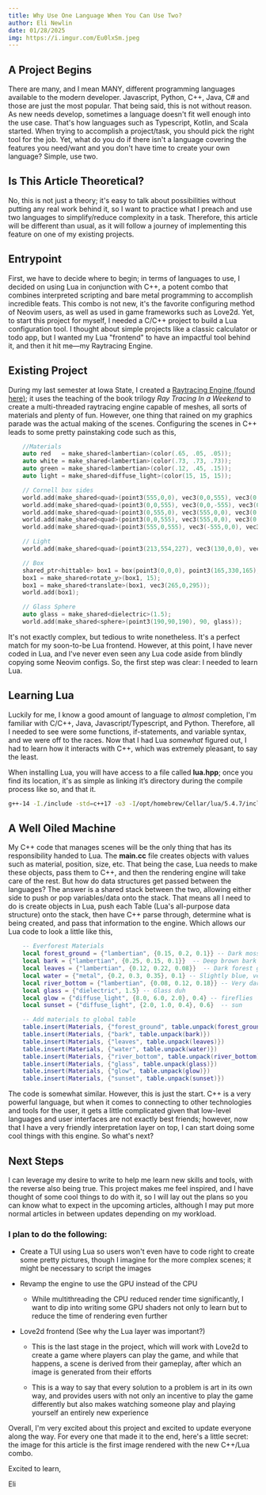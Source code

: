 ```yaml
---
title: Why Use One Language When You Can Use Two?
author: Eli Newlin
date: 01/28/2025
img: https://i.imgur.com/Eu0lxSm.jpeg
---
```


## A Project Begins

There are many, and I mean MANY, different programming languages available to the modern developer. Javascript, Python, C++, Java, C# and those are just the most popular. That being said, this is not without reason. As new needs develop, sometimes a language doesn't fit well enough into the use case. That's how languages such as Typescript, Kotlin, and Scala started. When trying to accomplish a project/task, you should pick the right tool for the job. Yet, what do you do if there isn't a language covering the features you need/want and you don't have time to create your own language? Simple, use two.

## Is This Article Theoretical?

No, this is not just a theory; it's easy to talk about possibilities without putting any real work behind it, so I want to practice what I preach and use two languages to simplify/reduce complexity in a task. Therefore, this article will be different than usual, as it will follow a journey of implementing this feature on one of my existing projects.

## Entrypoint

First, we have to decide where to begin; in terms of languages to use, I decided on using Lua in conjunction with C++, a potent combo that combines interpreted scripting and bare metal programming to accomplish incredible feats. This combo is not new, it's the favorite configuring method of Neovim users, as well as used in game frameworks such as Love2d. Yet, to start this project for myself, I needed a C/C++ project to build a Lua configuration tool. I thought about simple projects like a classic calculator or todo app, but I wanted my Lua "frontend" to have an impactful tool behind it, and then it hit me—my Raytracing Engine.

## Existing Project

During my last semester at Iowa State, I created a [Raytracing Engine (found here)](https://github.com/R3lish0/RenderingEngine); it uses the teaching of the book trilogy *Ray Tracing In a Weekend* to create a multi-threaded raytracing engine capable of meshes, all sorts of materials and plenty of fun. However, one thing that rained on my graphics parade was the actual making of the scenes. Configuring the scenes in C++ leads to some pretty painstaking code such as this,

```cpp
    //Materials
    auto red   = make_shared<lambertian>(color(.65, .05, .05));
    auto white = make_shared<lambertian>(color(.73, .73, .73));
    auto green = make_shared<lambertian>(color(.12, .45, .15));
    auto light = make_shared<diffuse_light>(color(15, 15, 15));

    // Cornell box sides
    world.add(make_shared<quad>(point3(555,0,0), vec3(0,0,555), vec3(0,555,0), green));
    world.add(make_shared<quad>(point3(0,0,555), vec3(0,0,-555), vec3(0,555,0), red));
    world.add(make_shared<quad>(point3(0,555,0), vec3(555,0,0), vec3(0,0,555), white));
    world.add(make_shared<quad>(point3(0,0,555), vec3(555,0,0), vec3(0,0,-555), white));
    world.add(make_shared<quad>(point3(555,0,555), vec3(-555,0,0), vec3(0,555,0), white));

    // Light
    world.add(make_shared<quad>(point3(213,554,227), vec3(130,0,0), vec3(0,0,105), light));

    // Box
    shared_ptr<hittable> box1 = box(point3(0,0,0), point3(165,330,165), white);
    box1 = make_shared<rotate_y>(box1, 15);
    box1 = make_shared<translate>(box1, vec3(265,0,295));
    world.add(box1);

    // Glass Sphere
    auto glass = make_shared<dielectric>(1.5);
    world.add(make_shared<sphere>(point3(190,90,190), 90, glass));
```

It's not exactly complex, but tedious to write nonetheless. It's a perfect match for my soon-to-be Lua frontend. However, at this point, I have never coded in Lua, and I've never even seen any Lua code aside from blindly copying some Neovim configs. So, the first step was clear: I needed to learn Lua.

## Learning Lua

Luckily for me, I know a good amount of language to *almost* completion, I'm familiar with C/C++, Java, Javascript/Typescript, and Python. Therefore, all I needed to see were some functions, if-statements, and variable syntax, and we were off to the races. Now that I had Lua *somewhat* figured out, I had to learn how it interacts with C++, which was extremely pleasant, to say the least.

When installing Lua, you will have access to a file called **lua.hpp**; once you find its location, it's as simple as linking it’s directory during the compile process like so, and that it.

```bash
g++-14 -I./include -std=c++17 -o3 -I/opt/homebrew/Cellar/lua/5.4.7/include/lua -c ./src/main.cc -o ./make/main.o
```

## A Well Oiled Machine

My C++ code that manages scenes will be the only thing that has its responsibility handed to Lua. The **main.cc** file creates objects with values such as material, position, size, etc. That being the case, Lua needs to make these objects, pass them to C++, and then the rendering engine will take care of the rest. But how do data structures get passed between the languages? The answer is a shared stack between the two, allowing either side to push or pop variables/data onto the stack. That means all I need to do is create objects in Lua, push each Table (Lua's all-purpose data structure) onto the stack, then have C++ parse through, determine what is being created, and pass that information to the engine. Which allows our Lua code to look a little like this,

```lua
    -- Everforest Materials
    local forest_ground = {"lambertian", {0.15, 0.2, 0.1}} -- Dark mossy green
    local bark = {"lambertian", {0.25, 0.15, 0.1}}  -- Deep brown bark
    local leaves = {"lambertian", {0.12, 0.22, 0.08}}  -- Dark forest green
    local water = {"metal", {0.2, 0.3, 0.35}, 0.1} -- Slightly blue, very smooth metal for water
    local river_bottom = {"lambertian", {0.08, 0.12, 0.18}} -- Very dark blue bottom
    local glass = {"dielectric", 1.5} -- Glass duh
    local glow = {"diffuse_light", {8.0, 6.0, 2.0}, 0.4} -- fireflies
    local sunset = {"diffuse_light", {2.0, 1.0, 0.4}, 0.6}  -- sun

    -- Add materials to global table
    table.insert(Materials, {"forest_ground", table.unpack(forest_ground)})
    table.insert(Materials, {"bark", table.unpack(bark)})
    table.insert(Materials, {"leaves", table.unpack(leaves)})
    table.insert(Materials, {"water", table.unpack(water)})
    table.insert(Materials, {"river_bottom", table.unpack(river_bottom)})
    table.insert(Materials, {"glass", table.unpack(glass)})
    table.insert(Materials, {"glow", table.unpack(glow)})
    table.insert(Materials, {"sunset", table.unpack(sunset)})
```

The code is somewhat similar. However, this is just the start. C++ is a very powerful language, but when it comes to connecting to other technologies and tools for the user, it gets a little complicated given that low-level languages and user interfaces are not exactly best friends; however, now that I have a very friendly interpretation layer on top, I can start doing some cool things with this engine. So what's next?

## Next Steps

I can leverage my desire to write to help me learn new skills and tools, with the reverse also being true. This project makes me feel inspired, and I have thought of some cool things to do with it, so I will lay out the plans so you can know what to expect in the upcoming articles, although I may put more normal articles in between updates depending on my workload.

### I plan to do the following:

- Create a TUI using Lua so users won't even have to code right to create some pretty pictures, though I imagine for the more complex scenes; it might be necessary to script the images

- Revamp the engine to use the GPU instead of the CPU

    - While multithreading the CPU reduced render time significantly, I want to dip into writing some GPU shaders not only to learn but to reduce the time of rendering even further

- Love2d frontend (See why the Lua layer was important?)

    - This is the last stage in the project, which will work with Love2d to create a game where players can play the game, and while that happens, a scene is derived from their gameplay, after which an image is generated from their efforts

    - This is a way to say that every solution to a problem is art in its own way, and provides users with not only an incentive to play the game differently but also makes watching someone play and playing yourself an entirely new experience

Overall, I'm very excited about this project and excited to update everyone along the way. For every one that made it to the end, here's a little secret: the image for this article is the first image rendered with the new C++/Lua combo.

Excited to learn,

Eli